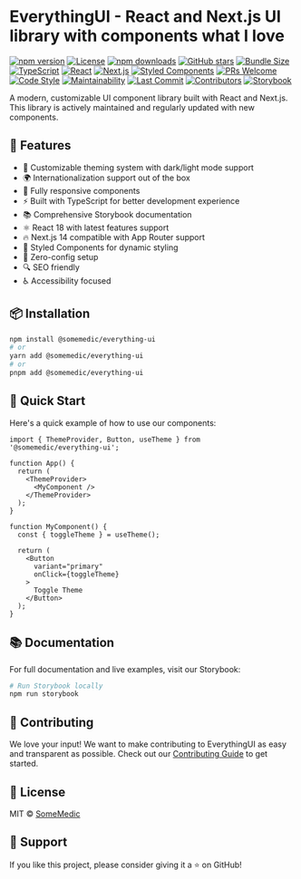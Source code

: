 # EverythingUI - React and Next.js UI library with components what I love

[![npm version](https://img.shields.io/npm/v/@somemedic/everything-ui.svg)](https://www.npmjs.com/package/@somemedic/everything-ui)
[![License](https://img.shields.io/npm/l/@somemedic/everything-ui.svg)](https://github.com/SomeMedic/EverythingUI/blob/main/LICENSE)
[![npm downloads](https://img.shields.io/npm/dm/@somemedic/everything-ui.svg)](https://www.npmjs.com/package/@somemedic/everything-ui)
[![GitHub stars](https://img.shields.io/github/stars/SomeMedic/EverythingUI.svg)](https://github.com/SomeMedic/EverythingUI/stargazers)
[![Bundle Size](https://img.shields.io/bundlephobia/minzip/@somemedic/everything-ui)](https://bundlephobia.com/package/@somemedic/everything-ui)
[![TypeScript](https://img.shields.io/badge/TypeScript-Ready-blue.svg)](https://www.typescriptlang.org/)
[![React](https://img.shields.io/badge/React-18-61DAFB.svg)](https://reactjs.org/)
[![Next.js](https://img.shields.io/badge/Next.js-14-black.svg)](https://nextjs.org/)
[![Styled Components](https://img.shields.io/badge/Styled_Components-💅-DB7093.svg)](https://styled-components.com/)
[![PRs Welcome](https://img.shields.io/badge/PRs-welcome-brightgreen.svg)](https://github.com/SomeMedic/EverythingUI/pulls)
[![Code Style](https://img.shields.io/badge/code_style-prettier-ff69b4.svg)](https://prettier.io/)
[![Maintainability](https://img.shields.io/badge/maintainability-A+-brightgreen.svg)](https://codeclimate.com/)
[![Last Commit](https://img.shields.io/github/last-commit/SomeMedic/EverythingUI.svg)](https://github.com/SomeMedic/EverythingUI/commits/main)
[![Contributors](https://img.shields.io/github/contributors/SomeMedic/EverythingUI.svg)](https://github.com/SomeMedic/EverythingUI/graphs/contributors)
[![Storybook](https://img.shields.io/badge/Storybook-Docs-FF4785.svg)](https://storybook.js.org/)

A modern, customizable UI component library built with React and Next.js. This library is actively maintained and regularly updated with new components.

## 🌟 Features

- 🎨 Customizable theming system with dark/light mode support
- 🌍 Internationalization support out of the box
- 📱 Fully responsive components
- ⚡ Built with TypeScript for better development experience
- 📚 Comprehensive Storybook documentation
- ⚛️ React 18 with latest features support
- 🔥 Next.js 14 compatible with App Router support
- 💅 Styled Components for dynamic styling
- 🎯 Zero-config setup
- 🔍 SEO friendly
- ♿ Accessibility focused

## 📦 Installation

```bash
npm install @somemedic/everything-ui
# or
yarn add @somemedic/everything-ui
# or
pnpm add @somemedic/everything-ui
```

## 🚀 Quick Start

Here's a quick example of how to use our components:

```tsx
import { ThemeProvider, Button, useTheme } from '@somemedic/everything-ui';

function App() {
  return (
    <ThemeProvider>
      <MyComponent />
    </ThemeProvider>
  );
}

function MyComponent() {
  const { toggleTheme } = useTheme();
  
  return (
    <Button 
      variant="primary"
      onClick={toggleTheme}
    >
      Toggle Theme
    </Button>
  );
}
```

## 📚 Documentation

For full documentation and live examples, visit our Storybook:

```bash
# Run Storybook locally
npm run storybook
```

## 🤝 Contributing

We love your input! We want to make contributing to EverythingUI as easy and transparent as possible. Check out our [Contributing Guide](CONTRIBUTING.md) to get started.

## 📝 License

MIT © [SomeMedic](https://github.com/SomeMedic)

## 💖 Support

If you like this project, please consider giving it a ⭐️ on GitHub!